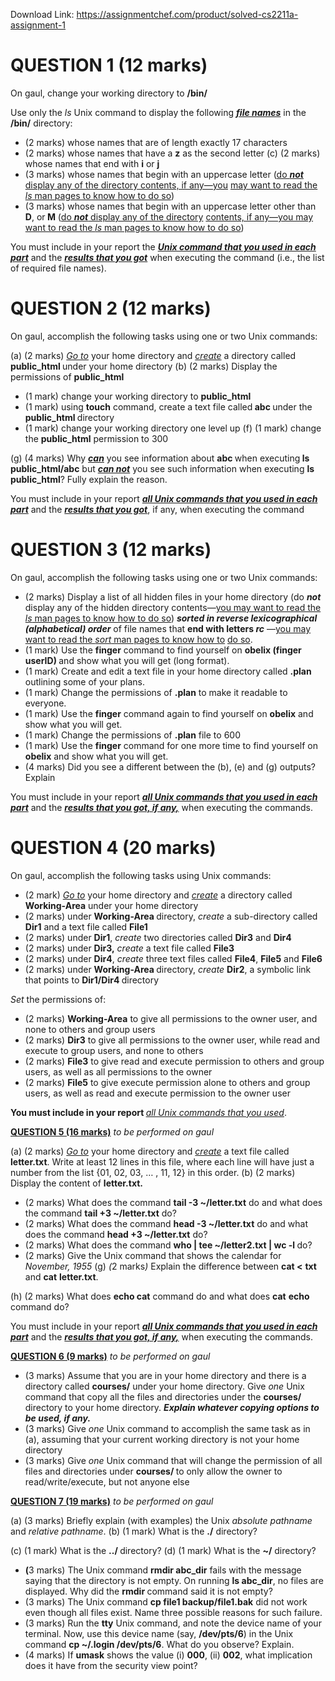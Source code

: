 Download Link: https://assignmentchef.com/product/solved-cs2211a-assignment-1
<br>
<h1>QUESTION 1 (12 marks)</h1>

On gaul, change your working directory to <strong>/bin/</strong>

Use only the <em>ls</em> Unix command to display the following <strong><em><u>file names</u></em></strong> in the <strong>/bin/</strong> directory:

<ul>

 <li>(2 marks) whose names that are of length exactly 17 characters</li>

 <li>(2 marks) whose names that have a <strong>z</strong> as the second letter (c) (2 marks) whose names that end with <strong>i</strong> or <strong>j</strong></li>

 <li>(3 marks) whose names that begin with an uppercase letter (<u>do <strong><em>not</em></strong> display any of the directory contents, if any—you</u> <u>may want to read the <em>ls</em> man pages to know how to do so</u>)</li>

 <li>(3 marks) whose names that begin with an uppercase letter other than <strong>D</strong>, or<strong> M</strong> (<u>do <strong><em>not</em></strong> display any of the directory</u> <u>contents, if any—you may want to read the <em>ls</em> man pages to know how to do so</u>)</li>

</ul>




You must include in your report the <strong><em><u>Unix command that you used in each part</u></em></strong> and the <strong><em><u>results that you got</u></em></strong> when executing the command (i.e., the list of required file names).

<strong> </strong>

<h1>QUESTION 2 (12 marks)</h1>

On gaul, accomplish the following tasks using one or two Unix commands:

(a) (2 marks) <em><u>Go to</u></em> your home directory and <em><u>create</u></em> a directory called <strong>public_html </strong>under your home directory (b) (2 marks) Display the permissions of <strong>public_html</strong>

<ul>

 <li>(1 mark) change your working directory to <strong>public_html</strong></li>

 <li>(1 mark) using <strong>touch</strong> command, create a text file called<strong> abc </strong>under the<strong> public_html </strong>directory</li>

 <li>(1 mark) change your working directory one level up (f) (1 mark) change the <strong>public_html</strong> permission to 300</li>

</ul>

(g) (4 marks) Why <strong><em><u>can</u></em></strong> you see information about <strong>abc </strong>when executing<strong> ls public_html/abc</strong> but <strong><em><u>can not</u></em></strong> you see such information when executing <strong>ls public_html</strong>? Fully explain the reason.




You must include in your report <strong><em><u>all Unix commands that you used in each part</u></em></strong> and the <strong><em><u>results that you got</u></em></strong>, if any, when executing the command

<strong> </strong>

<h1>QUESTION 3 (12 marks)</h1>

On gaul, accomplish the following tasks using one or two Unix commands:

<ul>

 <li>(2 marks) Display a list of all hidden files in your home directory (do <strong><em>not</em></strong> display any of the hidden directory contents—<u>you may want to read the <em>ls</em> man pages to know how to do so</u>) <strong><em>sorted in reverse lexicographical (alphabetical) order</em></strong> of file names that <strong>end with letters <em>rc</em></strong> —<u>you may want to read the <em>sort</em> man pages to know how to</u> <u>do so</u>.</li>

 <li>(1 mark) Use the <strong>finger</strong> command to find yourself on <strong>obelix (finger userID) </strong>and show what you will get (long format).</li>

 <li>(1 mark) Create and edit a text file in your home directory called <strong>.plan</strong> outlining some of your plans.</li>

 <li>(1 mark) Change the permissions of <strong>.plan</strong> to make it readable to everyone.</li>

 <li>(1 mark) Use the <strong>finger</strong> command again to find yourself on <strong>obelix</strong> and show what you will get.</li>

 <li>(1 mark) Change the permissions of <strong>.plan</strong> file to 600</li>

 <li>(1 mark) Use the <strong>finger</strong> command for one more time to find yourself on <strong>obelix</strong> and show what you will get.</li>

 <li>(4 marks) Did you see a different between the (b), (e) and (g) outputs? Explain</li>

</ul>




You must include in your report <strong><em><u>all Unix commands that you used in each part</u></em></strong> and the <strong><em><u>results that you got, if any,</u></em></strong> when executing the commands.

<strong> </strong>

<h1>QUESTION 4 (20 marks)</h1>

On gaul, accomplish the following tasks using Unix commands:

<ul>

 <li>(2 mark) <em><u>Go to</u></em> your home directory and <em><u>create</u></em> a directory called <strong>Working-Area</strong> under your home directory</li>

 <li>(2 marks) under <strong>Working-Area </strong>directory, <em>create</em> a sub-directory called <strong>Dir1</strong> and a text file called <strong>File1</strong></li>

 <li>(2 marks) under <strong>Dir1</strong>, <em>create</em> two directories called <strong>Dir3</strong> and <strong>Dir4</strong></li>

 <li>(2 marks) under <strong>Dir3,</strong> <em>create</em> a text file called <strong>File3</strong></li>

 <li>(2 marks) under <strong>Dir4</strong>, <em>create</em> three text files called <strong>File4</strong>, <strong>File5</strong> and <strong>File6</strong></li>

 <li>(2 marks) under <strong>Working-Area </strong>directory, <em>create</em> <strong>Dir2</strong>, a symbolic link that points to <strong>Dir1/Dir4 </strong>directory</li>

</ul>




<em>Set</em> the permissions of:

<ul>

 <li>(2 marks) <strong>Working-Area</strong> to give all permissions to the owner user, and none to others and group users</li>

 <li>(2 marks) <strong>Dir3</strong> to give all permissions to the owner user, while read and execute to group users, and none to others</li>

 <li>(2 marks) <strong>File3</strong> to give read and execute permission to others and group users, as well as all permissions to the owner</li>

 <li>(2 marks) <strong>File5</strong> to give execute permission alone to others and group users, as well as read and execute permission to the owner user</li>

</ul>




<strong>You must include in your report </strong><em><u>all Unix commands that you used</u></em>.

<strong> </strong>

<strong><u>QUESTION 5 (16 marks)</u></strong><em> to be performed on gaul </em>

(a) (2 marks) <em><u>Go to</u></em> your home directory and <em><u>create</u></em> a text file called <strong>letter.txt</strong>. Write at least 12 lines in this file, where each line will have just a number from the list {01, 02, 03, …  , 11, 12} in this order. (b) (2 marks) Display the content of <strong>letter.txt.</strong>

<ul>

 <li>(2 marks) What does the command <strong>tail -3 ~/letter.txt</strong> do and what does the command <strong>tail +3 ~/letter.txt</strong> do?</li>

 <li>(2 marks) What does the command <strong>head -3 ~/letter.txt</strong> do and what does the command <strong>head +3 ~/letter.txt</strong> do?</li>

 <li>(2 marks) What does the command <strong>who | tee ~/letter2.txt | wc -l </strong>do?</li>

 <li>(2 marks) Give the Unix command that shows the calendar for <em>November, 1955</em> (g) <em>(</em>2 marks<em>)</em> Explain the difference between <strong>cat &lt;</strong> <strong>txt</strong> and <strong>cat</strong> <strong>letter.txt</strong>.</li>

</ul>

(h) (2 marks) What does <strong>echo cat</strong> command do and what does <strong>cat</strong> <strong>echo </strong>command do?




You must include in your report <strong><em><u>all Unix commands that you used in each part</u></em></strong> and the <strong><em><u>results that you got, if any,</u></em></strong> when executing the commands.




<strong><u>QUESTION 6 (9 marks)</u></strong><em> to be performed on gaul </em>

<ul>

 <li>(3 marks) Assume that you are in your home directory and there is a directory called <strong>courses/</strong> under your home directory. Give <em>one</em> Unix command that copy all the files and directories under the <strong>courses/</strong> directory to your home directory. <strong><em>Explain whatever copying options to be used, if any. </em></strong></li>

 <li>(3 marks) Give <em>one</em> Unix command to accomplish the same task as in (a), assuming that your current working directory is not your home directory</li>

 <li>(3 marks) Give <em>one</em> Unix command that will change the permission of all files and directories under <strong>courses/ </strong>to only allow the owner to read/write/execute, but not anyone else</li>

</ul>




<strong><u>QUESTION 7 (19 marks)</u></strong><em> to be performed on gaul </em>

(a) (3 marks) Briefly explain (with examples) the Unix <em>absolute pathname</em> and <em>relative pathname</em>. (b) (1 mark) What is the <strong>./</strong> directory?

(c) (1 mark) What is the <strong>../ </strong>directory? (d) (1 mark) What is the <strong>~/</strong> directory?

<ul>

 <li><strong>(</strong>3 marks) The Unix command <strong>rmdir abc_dir</strong> fails with the message saying that the directory is not empty. On running <strong>ls abc_dir</strong>, no files are displayed. Why did the <strong>rmdir </strong>command said it is not empty?</li>

 <li>(3 marks) The Unix command <strong>cp file1 backup/file1.bak</strong> did not work even though all files exist. Name three possible reasons for such failure.</li>

 <li>(3 marks) Run the <strong>tty</strong> Unix command, and note the device name of your terminal. Now, use this device name (say, <strong>/dev/pts/6</strong>) in the Unix command <strong>cp ~/.login /dev/pts/6</strong>. What do you observe? Explain.</li>

 <li>(4 marks) If <strong>umask</strong> shows the value (i) <strong>000</strong>, (ii) <strong>002</strong>, what implication does it have from the security view point?</li>

</ul>
